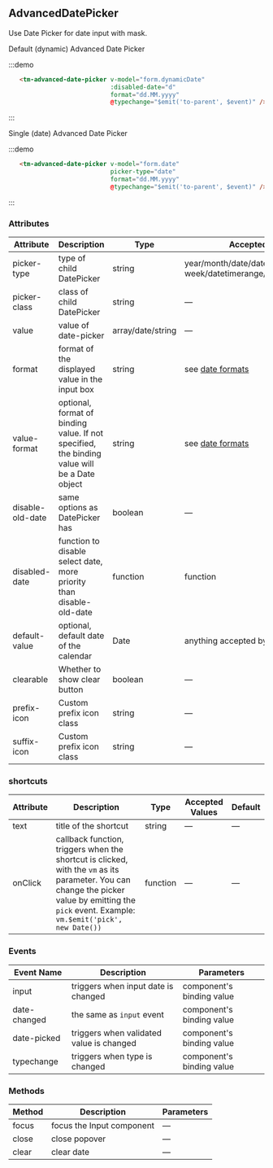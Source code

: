 <script>
  module.exports = {
    data() {
      return {
        form: {
          dynamicDate: null,
          date: null
        }
      };
    },
    methods: {
      d(date) {
        // console.log("D", date);
        return false;
      }
    }
  };
</script>

<style>
  .tm-picker-panel__content {
      margin: 0;
      padding: 16px 0;
  }
    
  .tm-picker-panel__content table {
      table-layout: fixed;
      width: 100%;
   }
</style>

## AdvancedDatePicker

Use Date Picker for date input with mask.

Default (dynamic) Advanced Date Picker

:::demo

```html
   <tm-advanced-date-picker v-model="form.dynamicDate"
                            :disabled-date="d"
                            format="dd.MM.yyyy"
                            @typechange="$emit('to-parent', $event)" />
```
:::

Single (date) Advanced Date Picker

:::demo

```html
   <tm-advanced-date-picker v-model="form.date"
                            picker-type="date"
                            format="dd.MM.yyyy"
                            @typechange="$emit('to-parent', $event)" />
```
:::

### Attributes
| Attribute      | Description          | Type      | Accepted Values       | Default  |
|---------- |-------------- |---------- |--------------------------------  |-------- |
| picker-type | type of child DatePicker | string | year/month/date/datetime/ week/datetimerange/daterange/dynamic | dynamic |
| picker-class | class of child DatePicker | string | — | child-picker |
| value | value of date-picker | array/date/string | — | null |
| format | format of the displayed value in the input box | string | see [date formats](#/en-US/component/date-picker#date-formats) | yyyy-MM-dd |
| value-format | optional, format of binding value. If not specified, the binding value will be a Date object | string | see [date formats](#/en-US/component/date-picker#date-formats) | — |
| disable-old-date | same options as DatePicker has | boolean | — | false |
| disabled-date | function to disable select date, more priority than disable-old-date | function | function | null |
| default-value | optional, default date of the calendar | Date | anything accepted by `new Date()` | — |
| clearable | Whether to show clear button | boolean | — | true |
| prefix-icon | Custom prefix icon class | string | — | calendar |
| suffix-icon | Custom prefix icon class | string | — |  — |

### shortcuts
| Attribute      | Description          | Type      | Accepted Values       | Default  |
|---------- |-------------- |---------- |--------------------------------  |-------- |
| text | title of the shortcut | string | — | — |
| onClick | callback function, triggers when the shortcut is clicked, with the `vm` as its parameter. You can change the picker value by emitting the `pick` event. Example: `vm.$emit('pick', new Date())`| function | — | — |


### Events
| Event Name | Description | Parameters |
|---------|--------|---------|
| input | triggers when input date is changed | component's binding value |
| date-changed | the same as `input` event | component's binding value |
| date-picked | triggers when validated value is changed | component's binding value |
| typechange | triggers when type is changed | component's binding value |

### Methods
| Method | Description | Parameters |
|------|--------|-------|
| focus | focus the Input component | — |
| close | close popover | — |
| clear | clear date | — |

